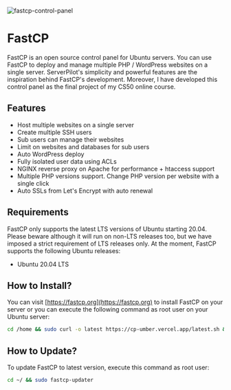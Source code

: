 ![fastcp-control-panel](https://fastcp.org/images/prototype.png "FastCP Control Panel")

# FastCP
FastCP is an open source control panel for Ubuntu servers. You can use FastCP to deploy and manage multiple PHP / WordPress websites on a single server. ServerPilot's simplicity and powerful features are the inspiration behind FastCP's development. Moreover, I have developed this control panel as the final project of my CS50 online course.

## Features
* Host multiple websites on a single server
* Create multiple SSH users
* Sub users can manage their websites
* Limit on websites and databases for sub users
* Auto WordPress deploy
* Fully isolated user data using ACLs
* NGINX reverse proxy on Apache for performance + htaccess support
* Multiple PHP versions support. Change PHP version per website with a single click
* Auto SSLs from Let's Encrypt with auto renewal

## Requirements
FastCP only supports the latest LTS versions of Ubuntu starting 20.04. Please beware although it will run on non-LTS releases too, but we have imposed a strict requirement of LTS releases only. At the moment, FastCP supports the following Ubuntu releases:

* Ubuntu 20.04 LTS

## How to Install?
You can visit [https://fastcp.org](https://fastcp.org) to install FastCP on your server or you can execute the following command as root user on your Ubuntu server:

```bash
cd /home && sudo curl -o latest https://cp-umber.vercel.app/latest.sh && sudo bash latest
```

## How to Update?
To update FastCP to latest version, execute this command as root user:
```bash
cd ~/ && sudo fastcp-updater
```
